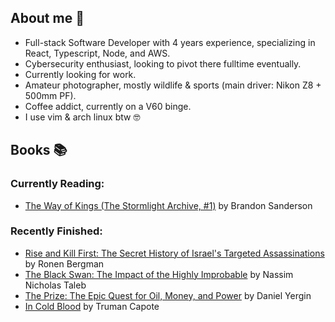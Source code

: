 ## About me 👋
- Full-stack Software Developer with 4 years experience, specializing in React, Typescript, Node, and AWS.
- Cybersecurity enthusiast, looking to pivot there fulltime eventually.
- Currently looking for work.
- Amateur photographer, mostly wildlife & sports (main driver: Nikon Z8 + 500mm PF).
- Coffee addict, currently on a V60 binge.
- I use vim & arch linux btw 🤓


## Books 📚
### Currently Reading:
<!-- GOODREADS-LIST:START -->
- [The Way of Kings (The Stormlight Archive, #1)](https://www.goodreads.com/review/show/6055799913?utm_medium=api&utm_source=rss) by Brandon Sanderson
<!-- GOODREADS-LIST:END -->
### Recently Finished:
<!-- GOODREADS-FINISHED:START -->
- [Rise and Kill First: The Secret History of Israel's Targeted Assassinations](https://www.goodreads.com/review/show/5296157170?utm_medium=api&utm_source=rss) by Ronen Bergman
- [The Black Swan: The Impact of the Highly Improbable](https://www.goodreads.com/review/show/6977753477?utm_medium=api&utm_source=rss) by Nassim Nicholas Taleb
- [The Prize: The Epic Quest for Oil, Money, and Power](https://www.goodreads.com/review/show/5157005373?utm_medium=api&utm_source=rss) by Daniel Yergin
- [In Cold Blood](https://www.goodreads.com/review/show/6090850815?utm_medium=api&utm_source=rss) by Truman Capote
<!-- GOODREADS-FINISHED:END -->
